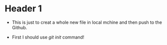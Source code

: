 # Header 1
- This is just to creat a whole new file in local mchine and then push to the Github.

- First I should use *git init* command!

